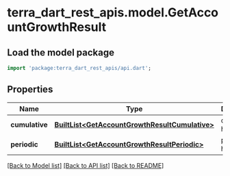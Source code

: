 # terra_dart_rest_apis.model.GetAccountGrowthResult

## Load the model package
```dart
import 'package:terra_dart_rest_apis/api.dart';
```

## Properties
Name | Type | Description | Notes
------------ | ------------- | ------------- | -------------
**cumulative** | [**BuiltList&lt;GetAccountGrowthResultCumulative&gt;**](GetAccountGrowthResultCumulative.md) | cumulative history data | 
**periodic** | [**BuiltList&lt;GetAccountGrowthResultPeriodic&gt;**](GetAccountGrowthResultPeriodic.md) | periodic history | 

[[Back to Model list]](../README.md#documentation-for-models) [[Back to API list]](../README.md#documentation-for-api-endpoints) [[Back to README]](../README.md)


